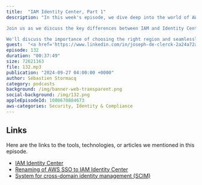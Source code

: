 ```yaml
---
title:  "IAM Identity Center, Part 1"
description: "In this week's episode, we dive deep into the world of AWS Identity Center and explore how it changed workforce identity access management within the AWS ecosystem.

Join us as we discuss the key differences between IAM and Identity Center, unraveling how this powerful service is specifically designed to manage human user access to AWS accounts. Discover the diverse use cases for Identity Center, from managing employee access to AWS accounts to providing seamless access to various AWS applications.

We'll discuss the importance of choosing the right region and seamlessly integrating with your preferred identity providers. Additionally, we'll shed light on common pitfalls and scenarios to be aware of when leveraging Identity Center."
guest:  "<a href='https://www.linkedin.com/in/joseph-de-clerck-2a24a72a/'>Joseph de Clerck</a>, ProServ Consultant, <a href='https://www.linkedin.com/in/robertomigli/'>Roberto Migli</a>, Solution Architect, AWS, <a href='https://www.linkedin.com/in/brookejamieson/'>Brooke Jamieson</a>, Developer Advocate, AWS."
episode: 132
duration: "00:37:49" 
size: 72621163
file: 132.mp3	
publication: "2024-09-27 04:00:00 +0000"
author: Sébastien Stormacq
category: podcasts
background: /img/banner-web-transparent.png
social-background: /img/132.png
appleEpisodeId: 1000670884673
aws-categories: Security, Identity & Compliance
---
```


## Links

Here are the links to the tools, technologies, or articles we mentioned in this episode.

- [IAM Identity Center](https://docs.aws.amazon.com/singlesignon/latest/userguide/what-is.html)
- [Renaming of AWS SSO to IAM Identity Center](https://aws.amazon.com/about-aws/whats-new/2022/07/aws-single-sign-on-aws-sso-now-aws-iam-identity-center/)
- [System for cross-domain identity management (SCIM)](https://scim.cloud/)

